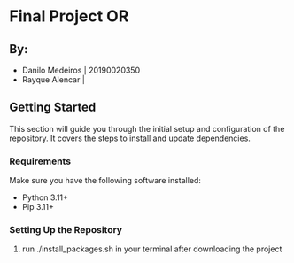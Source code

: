 # Final Project OR

## By:
- Danilo Medeiros | 20190020350
- Rayque Alencar |

## Getting Started

This section will guide you through the initial setup and configuration of the repository. 
It covers the steps to install and update dependencies.

### Requirements
Make sure you have the following software installed:

- Python 3.11+
- Pip 3.11+

### Setting Up the Repository

1. run ./install_packages.sh in your terminal after downloading the project
